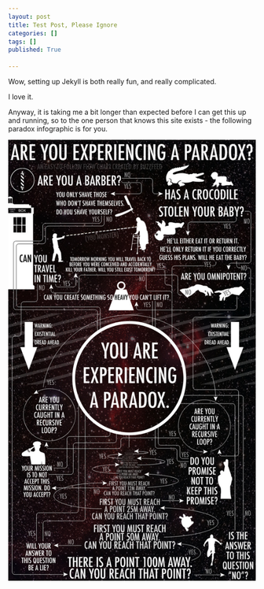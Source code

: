 ```yaml
---
layout: post
title: Test Post, Please Ignore
categories: []
tags: []
published: True

---
```



Wow, setting up Jekyll is both really fun, and really complicated.

I love it.

Anyway, it is taking me a bit longer than expected before I can get this up and running, so to the one person that knows this site exists - the following paradox infographic is for you.

![This sentence is forever false.](/img/para_info.jpg)